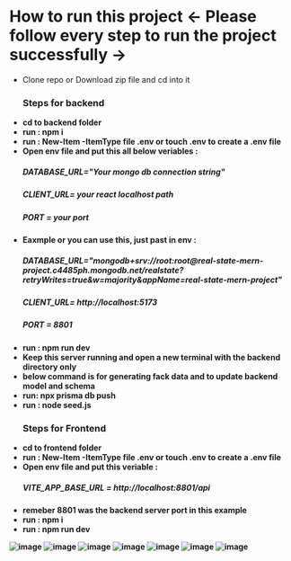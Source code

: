 <h1>How to run this  project  <-  Please follow every step to run the project successfully -> </h1>
<ul>
    <li>Clone repo or Download zip file and cd into it</li>
    <h3>Steps for backend</h3>
    <li><b>cd to backend folder <b></li>
    <li><b>run</b> : npm i</li>
    <li><b>run</b> : <b>New-Item -ItemType file .env  <b> or  <b>touch .env   <b> to create a .env file </li>
    <li><b>Open env file and put this all below veriables</b> : 
      <h5> DATABASE_URL="Your mongo db connection string" </h5>
      <h5> CLIENT_URL= your react localhost path </h5>
      <h5> PORT = your port </h5>
    </li>
    <li><b>Eaxmple or you can use this, just past in env</b> : 
      <h5> DATABASE_URL="mongodb+srv://root:root@real-state-mern-project.c4485ph.mongodb.net/realstate?retryWrites=true&w=majority&appName=real-state-mern-project" </h5>
      <h5> CLIENT_URL= http://localhost:5173 </h5>
      <h5>PORT = 8801</h1>
    </li>
    <li><b>run</b> : npm run dev </li>
    <li><b>Keep this server running and open a new terminal with the backend directory only</b></li>
    <li><b>below command is for generating fack data and to update backend model and schema</b></li>
    <li><b>run: </b> npx prisma db push</li>
    <li><b>run : </b> node seed.js</li>
    <h3>Steps for Frontend</h3>
    <li><b>cd to frontend folder <b></li>
    <li><b>run</b> : <b>New-Item -ItemType file .env<b> or <b>touch .env<b> to create a .env file </li>
    <li><b>Open env file and put this veriable</b> : 
      <h5>VITE_APP_BASE_URL = http://localhost:8801/api</h5>
    </li>
    <li>remeber 8801 was the backend server port in this example</li>
     <li><b>run :</b> npm i</li>
    <li><b>run :</b> npm run dev</li>
</ul>


![image](https://github.com/rohit550000/mern/assets/123115001/9afb0cb6-62ea-4c47-b995-c9ef41981355)
![image](https://github.com/rohit550000/mern/assets/123115001/48c697e5-044c-464d-b10f-b3e3e03948e0)
![image](https://github.com/rohit550000/mern/assets/123115001/107b2f2c-e49c-4de8-b591-89344eb39320)
![image](https://github.com/rohit550000/mern/assets/123115001/18616570-6a2a-491b-a79c-57f86dd82cdf)
![image](https://github.com/rohit550000/mern/assets/123115001/afe24185-5395-46c8-9f33-42bcfc03e49d)
![image](https://github.com/rohit550000/mern/assets/123115001/be6203fe-d788-430f-a68a-afc1497d7d07)
![image](https://github.com/rohit550000/mern/assets/123115001/69a2e226-8076-4fb6-9ef1-ff566b18b5c5)














